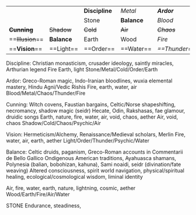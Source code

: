 
|                  |             |                |             |               |
| ---------------- | ----------- | -------------- | ----------- | ------------- |
|                  |             | **Discipline** | *Metal*     | ***Ardor***   |
|                  |             | Stone          | **Balance** | *Blood*       |
| ~~**Cunning**~~  | ~~Shadow~~  | ~~Cold~~       | ~~Air~~     | *~~Chaos~~*   |
| ==~~Illusion~~== | **Balance** | Earth          | Wood        | *Fire*        |
| ==**Vision**==   | ==Light==   | ==Order==      | ==Water==   | *==Thunder==* |


Discipline:
Christian monasticism, crusader ideology, saintly miracles, Arthurian legend
Fire
Earth, light 
Stone/Metal/Cold/Order/Earth

Ardor:
Greco-Roman magic, Indo-Iranian bloodlines, wuxia elemental mastery, Hindu Agni/Vedic Rishis
Fire, earth, water, air
Blood/Metal/Chaos/Thunder/Fire

Cunning:
Witch covens, Faustian bargains, Celtic/Norse shapeshifting, necromancy, shadow magic (seidr)
Hecate, Odin, Rakshasas, fae glamour, druidic songs
Earth, nature, fire, water, air, void, chaos, aether
Air, void, chaos
Shadow/Cold/Chaos/Psychic/Air

Vision:
Hermeticism/Alchemy, Renaissance/Medieval scholars, Merlin
Fire, water, air, earth, aether
Light/Order/Thunder/Psychic/Water

Balance:
Celtic druids, paganism, Greco-Roman accounts in Commentarii de Bello Gallico
Ondigenous American traditions, Ayahuasca shamans, Polynesia (balian, bobohizan, kahuna), Sami noaidi, seidr (divination/fate weaving)
Altered consciousness, spirit world navigation, physical/spiritual healing, ecological/cosmological wisdom, liminal identity

Air, fire, water, earth, nature, lightning, cosmic, aether
Wood/Earth/Fire/Air/Water

STONE
Endurance, steadiness, 

